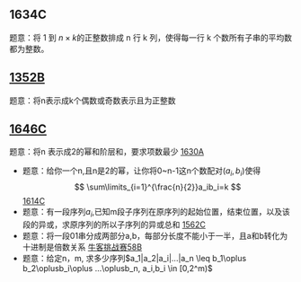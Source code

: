 1634C
----
题意：将 1 到 $n\times k$的正整数排成 n 行 k 列，使得每一行 k 个数所有子串的平均数都为整数。

[1352B](https://codeforces.com/problemset/problem/1352/B)
--
题意：将n表示成k个偶数或奇数表示且为正整数

[1646C](https://codeforces.com/problemset/problem/1646/C)
--
题意：将n 表示成2的幂和阶层和，要求项数最少
[1630A](https://codeforces.com/contest/1630/problem/A)
- 题意：给你一个n,且n是2的幂，让你将0~n-1这n个数配对$(a_i,b_i)$使得
$$
\sum\limits_{i=1}^{\frac{n}{2}}a_ib_i=k
$$
[1614C](https://codeforces.com/problemset/problem/1614/C)
- 题意：有一段序列${a_i}$,已知m段子序列在原序列的起始位置，结束位置，以及该段的异或，求原序列的所以子序列的异或总和
[1562C](https://codeforces.com/contest/1562/problem/C)
- 题意：将一段01串分成两部分a,b，每部分长度不能小于一半，且a和b转化为十进制是倍数关系
[牛客挑战赛58B](https://ac.nowcoder.com/acm/contest/11198/B)
- 题意：给定n，m, 求多少序列$a_1|a_2|a_i|...|a_n \leq b_1\oplus b_2\oplusb_i\oplus ...\oplusb_n, a_i,b_i \in [0,2^m)$ 
